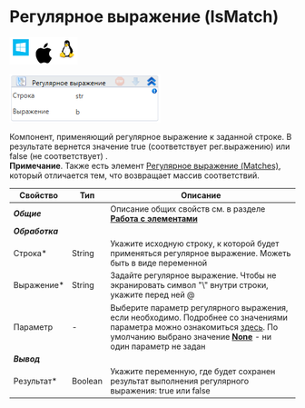 # Регулярное выражение (IsMatch)

![](../../../../resources/activities/basic/data/data-strings/image-100-1-1-1-1-1-1-1-1-12.png)

![](../../../../resources/activities/basic/data/data-strings/image-264.png)

Компонент, применяющий регулярное выражение к заданной строке. В результате вернется значение true (соответствует рег.выражению) или false (не соответствует) .\
**Примечание**. Также есть элемент [Регулярное выражение (Matches)](https://docs.primo-rpa.ru/primo-rpa/g\_elements/osnovnye-elementy/els\_data/els\_data\_strings/el\_stringmatches), который отличается тем, что возвращает массив соответствий.

| Свойство        | Тип     | Описание                                                                                                                                                                                                                                                                                                                                                                                       |
| --------------- | ------- | ---------------------------------------------------------------------------------------------------------------------------------------------------------------------------------------------------------------------------------------------------------------------------------------------------------------------------------------------------------------------------------------------- |
| _**Общие**_     |         | Описание общих свойств см. в разделе [**Работа с элементами**](https://docs.primo-rpa.ru/primo-rpa/primo-studio/process/elements)                                                                                                                                                                                                                                                              |
| _**Обработка**_ |         |                                                                                                                                                                                                                                                                                                                                                                                                |
| Строка\*        | String  | Укажите исходную строку, к которой будет применяться регулярное выражение. Можеть быть в виде переменной                                                                                                                                                                                                                                                                                       |
| Выражение\*     | String  | Задайте регулярное выражение. Чтобы не экранировать символ "\\" внутри строки, укажите перед ней @                                                                                                                                                                                                                                                                                             |
| Параметр        | -       | Выберите параметр регулярного выражения, если необходимо. Подробнее со значениями параметра можно ознакомиться [здесь](https://learn.microsoft.com/ru-ru/dotnet/standard/base-types/regular-expression-options). По умолчанию выбрано значение [**None**](https://learn.microsoft.com/ru-ru/dotnet/standard/base-types/regular-expression-options#default-options) - ни один параметр не задан |
| _**Вывод**_     |         |                                                                                                                                                                                                                                                                                                                                                                                                |
| Результат\*     | Boolean | Укажите переменную, где будет сохранен результат выполнения регулярного выражения: true или false                                                                                                                                                                                                                                                                                              |
